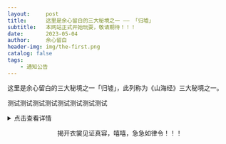 ```yaml
---
layout:     post
title:      这里是余心留白的三大秘境之一 —— 「归墟」
subtitle:   本网站正式开始玩耍，敬请期待！！！
date:       2023-05-04
author:     余心留白
header-img: img/the-first.png
catalog: false
tags:
    - 通知公告
---
```


这里是余心留白的三大秘境之一「归墟」，此列称为《山海经》三大秘境之一。

测试测试测试测试测试测试测试测试

<div>
  <details>
    <summary>点击查看详情</summary>
    <p>请前往新网址：</p>
    <ul>
      <li>英文版：<a href="https://xxxxxx.gitee.io" target="_blank">xxxxxx.gitee.io</a></li>
      <li>中文版：<a href="https://onlylovelykiss.github.io/" target="_blank">onlylovelykiss.github.io</a></li>
    </ul>
  </details>
</div>

<div style="text-align: center;">
  <p id="konami-text">揭开衣裳见证真容，嘻嘻，急急如律令！！！</p>
  <div id="hidden-content" style="display:none;">
    <p>愚蠢的地球人，你在想什么桃子啊？？？</p>
    <style>
      img {
        display: block;
        margin: auto;
      }

      img:hover {
        transform: scale(1.05);
        transition: transform 0.2s ease-in-out;
      }
    </style>
    <h1 style="text-align: center;"></h1>
    <img src="https://bnz07pap001files.storage.live.com/y4myLUOcjaMqlWu5Xjri49ETQ8b5ifyCtfx38X3q-JN9xQKB94A1XXxPImleMdAjrfwF951DYAfKLzpHK9ANOoQXFURVTPltj-0mj2ePh1kOVDhG1crwOaFnBiRURikaR8URkRQR_gA9KJVZvNs6vJ9TCjxKcRf6lz0AnYxjcX0Dxvhe0X_xuNVQx4Jl9_eJFao?width=1080&height=1350&cropmode=none" width="600" height="750" alt="2023-05-06-1">
  </div>
</div>


<script>
  let keysPressed = [];
  const konamiCode = ['ArrowUp', 'ArrowUp', 'ArrowDown', 'ArrowDown', 'KeyA'];
  const hiddenContent = document.getElementById('hidden-content');
  const konamiText = document.getElementById('konami-text');
  const myPhoto = document.getElementById('my-photo');

  document.addEventListener('keydown', function(event) {
    keysPressed.push(event.code);
    keysPressed.splice(-konamiCode.length - 1, keysPressed.length - konamiCode.length);
    if (JSON.stringify(keysPressed) === JSON.stringify(konamiCode)) {
      if (hiddenContent.style.display === 'none') {
        hiddenContent.style.display = 'block';
        konamiText.style.display = 'none';
      } else {
        hiddenContent.style.display = 'none';
        konamiText.style.display = 'block';
      }
    }
  });
</script>

<style>
  #my-photo:hover {
    transform: scale(1.05);
    transition: transform 0.2s ease-in-out;
  }
</style>


引用公众号文章：[余心留白-I NEED YOU GUYS!](https://mp.weixin.qq.com/s/Evg5oVTT8DrMHI3ksaQjbA)
